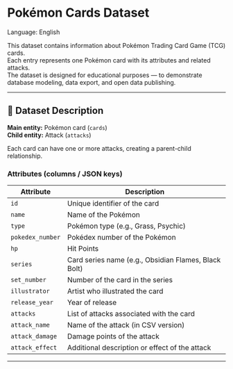 # Pokémon Cards Dataset

Language: English

This dataset contains information about Pokémon Trading Card Game (TCG) cards.  
Each entry represents one Pokémon card with its attributes and related attacks.  
The dataset is designed for educational purposes — to demonstrate database modeling, data export, and open data publishing.

---
## 🧩 Dataset Description

**Main entity:** Pokémon card (`cards`)  
**Child entity:** Attack (`attacks`)  

Each card can have one or more attacks, creating a parent-child relationship.

### Attributes (columns / JSON keys)

| Attribute | Description |
|------------|-------------|
| `id` | Unique identifier of the card |
| `name` | Name of the Pokémon |
| `type` | Pokémon type (e.g., Grass, Psychic) |
| `pokedex_number` | Pokédex number of the Pokémon |
| `hp` | Hit Points |
| `series` | Card series name (e.g., Obsidian Flames, Black Bolt) |
| `set_number` | Number of the card in the series |
| `illustrator` | Artist who illustrated the card |
| `release_year` | Year of release |
| `attacks` | List of attacks associated with the card |
| `attack_name` | Name of the attack (in CSV version) |
| `attack_damage` | Damage points of the attack |
| `attack_effect` | Additional description or effect of the attack |

---
